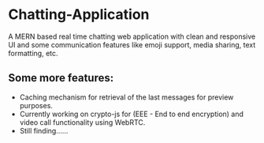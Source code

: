 # Chatting-Application

A MERN based real time chatting web application with clean and responsive UI and some communication features like emoji support, media sharing, text formatting, etc.

## Some more features:
- Caching mechanism for retrieval of the last messages for preview purposes.
- Currently working on crypto-js for (EEE -  End to end encryption) and video call functionality using WebRTC.
- Still finding......